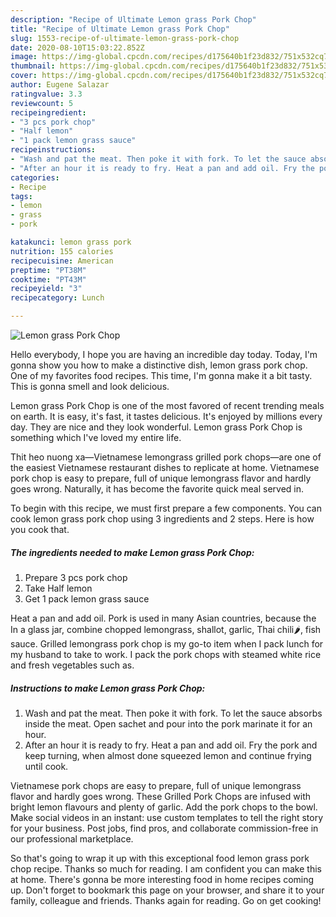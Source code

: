 ```yaml
---
description: "Recipe of Ultimate Lemon grass Pork Chop"
title: "Recipe of Ultimate Lemon grass Pork Chop"
slug: 1553-recipe-of-ultimate-lemon-grass-pork-chop
date: 2020-08-10T15:03:22.852Z
image: https://img-global.cpcdn.com/recipes/d175640b1f23d832/751x532cq70/lemon-grass-pork-chop-recipe-main-photo.jpg
thumbnail: https://img-global.cpcdn.com/recipes/d175640b1f23d832/751x532cq70/lemon-grass-pork-chop-recipe-main-photo.jpg
cover: https://img-global.cpcdn.com/recipes/d175640b1f23d832/751x532cq70/lemon-grass-pork-chop-recipe-main-photo.jpg
author: Eugene Salazar
ratingvalue: 3.3
reviewcount: 5
recipeingredient:
- "3 pcs pork chop"
- "Half lemon"
- "1 pack lemon grass sauce"
recipeinstructions:
- "Wash and pat the meat. Then poke it with fork. To let the sauce absorbs inside the meat. Open sachet and pour into the pork marinate it for an hour."
- "After an hour it is ready to fry. Heat a pan and add oil. Fry the pork and keep turning, when almost done squeezed lemon and continue frying until cook."
categories:
- Recipe
tags:
- lemon
- grass
- pork

katakunci: lemon grass pork 
nutrition: 155 calories
recipecuisine: American
preptime: "PT38M"
cooktime: "PT43M"
recipeyield: "3"
recipecategory: Lunch

---
```



![Lemon grass Pork Chop](https://img-global.cpcdn.com/recipes/d175640b1f23d832/751x532cq70/lemon-grass-pork-chop-recipe-main-photo.jpg)

Hello everybody, I hope you are having an incredible day today. Today, I'm gonna show you how to make a distinctive dish, lemon grass pork chop. One of my favorites food recipes. This time, I'm gonna make it a bit tasty. This is gonna smell and look delicious.

Lemon grass Pork Chop is one of the most favored of recent trending meals on earth. It is easy, it's fast, it tastes delicious. It's enjoyed by millions every day. They are nice and they look wonderful. Lemon grass Pork Chop is something which I've loved my entire life.

Thit heo nuong xa—Vietnamese lemongrass grilled pork chops—are one of the easiest Vietnamese restaurant dishes to replicate at home. Vietnamese pork chop is easy to prepare, full of unique lemongrass flavor and hardly goes wrong. Naturally, it has become the favorite quick meal served in.


To begin with this recipe, we must first prepare a few components. You can cook lemon grass pork chop using 3 ingredients and 2 steps. Here is how you cook that.

<!--inarticleads1-->

##### The ingredients needed to make Lemon grass Pork Chop:

1. Prepare 3 pcs pork chop
1. Take Half lemon
1. Get 1 pack lemon grass sauce


Heat a pan and add oil. Pork is used in many Asian countries, because the In a glass jar, combine chopped lemongrass, shallot, garlic, Thai chili🌶, fish sauce. Grilled lemongrass pork chop is my go-to item when I pack lunch for my husband to take to work. I pack the pork chops with steamed white rice and fresh vegetables such as. 

<!--inarticleads2-->

##### Instructions to make Lemon grass Pork Chop:

1. Wash and pat the meat. Then poke it with fork. To let the sauce absorbs inside the meat. Open sachet and pour into the pork marinate it for an hour.
1. After an hour it is ready to fry. Heat a pan and add oil. Fry the pork and keep turning, when almost done squeezed lemon and continue frying until cook.


Vietnamese pork chops are easy to prepare, full of unique lemongrass flavor and hardly goes wrong. These Grilled Pork Chops are infused with bright lemon flavours and plenty of garlic. Add the pork chops to the bowl. Make social videos in an instant: use custom templates to tell the right story for your business. Post jobs, find pros, and collaborate commission-free in our professional marketplace. 

So that's going to wrap it up with this exceptional food lemon grass pork chop recipe. Thanks so much for reading. I am confident you can make this at home. There's gonna be more interesting food in home recipes coming up. Don't forget to bookmark this page on your browser, and share it to your family, colleague and friends. Thanks again for reading. Go on get cooking!
